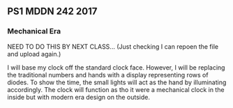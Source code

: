 ## PS1 MDDN 242 2017

### Mechanical Era

NEED TO DO THIS BY NEXT CLASS...
(Just checking I can repoen the file and upload again.)

I will base my clock off the standard clock face. However, I will be replacing the traditional numbers and hands with a display representing rows of diodes. To show the time, the small lights will act as the hand by illuminating accordingly. The clock will function as tho it were a mechanical clock in the inside but with modern era design on the outside.